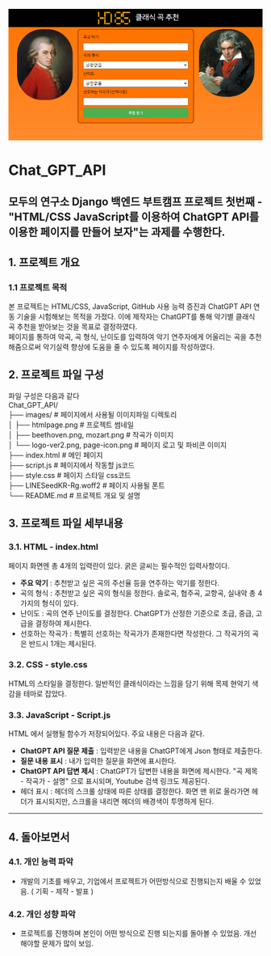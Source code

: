 ![HTML Page Preview](/images/htmlpage.PNG)

# Chat_GPT_API
 모두의 연구소 Django 백엔드 부트캠프 프로젝트 첫번째 - "HTML/CSS JavaScript를 이용하여 ChatGPT API를 이용한 페이지를 만들어 보자"는 과제를 수행한다.
 ---
## 1. 프로젝트 개요
### 1.1 프로젝트 목적
 본 프로젝트는 HTML/CSS, JavaScript, GitHub 사용 능력 증진과 ChatGPT API 연동 기술을 시험해보는 목적을 가졌다. 이에 제작자는 ChatGPT를 통해 악기별 클래식 곡 추천을 받아보는 것을 목표로 결정하였다.\
 페이지를 통하여 악곡, 곡 형식, 난이도를 입력하여 악기 연주자에게 어울리는 곡을 추천해줌으로써 악기실력 향상에 도움을 줄 수 있도록 페이지를 작성하였다.
 
## 2. 프로젝트 파일 구성
 파일 구성은 다음과 같다\
Chat_GPT_API/\
├── images/ # 페이지에서 사용될 이미지파일 디렉토리\
│ ├── htmlpage.png # 프로젝트 썸네일\
│ ├── beethoven.png, mozart.png # 작곡가 이미지\
│ └── logo-ver2.png, page-icon.png # 페이지 로고 및 파비콘 이미지\
├── index.html # 메인 페이지\
├── script.js # 페이지에서 작동할 js코드\
├── style.css # 페이지 스타일 css코드\
├── LINESeedKR-Rg.woff2 # 페이지 사용될 폰트\
└── README.md # 프로젝트 개요 및 설명

## 3. 프로젝트 파일 세부내용
### 3.1. HTML - index.html
 페이지 화면엔 총 4개의 입력란이 있다. 굵은 글씨는 필수적인 입력사항이다.
 - __주요 악기__ : 추천받고 싶은 곡의 주선율 등을 연주하는 악기를 정한다.
 - 곡의 형식 : 추천받고 싶은 곡의 형식을 정한다. 솔로곡, 협주곡, 교향곡, 실내악 총 4가지의 형식이 있다.
 - 난이도 : 곡의 연주 난이도를 결정한다. ChatGPT가 산정한 기준으로 초급, 중급, 고급을 결정하여 제시한다.
 - 선호하는 작곡가 : 특별히 선호하는 작곡가가 존재한다면 작성한다. 그 작곡가의 곡은 반드시 1개는 제시된다.

### 3.2. CSS - style.css
 HTML의 스타일을 결정한다. 일반적인 클래식이라는 느낌을 담기 위해 목제 현악기 색감을 테마로 잡았다.

### 3.3. JavaScript - Script.js
 HTML 에서 실행될 함수가 저장되어있다. 주요 내용은 다음과 같다.
 - __ChatGPT API 질문 제출__ : 입력받은 내용을 ChatGPT에게 Json 형태로 제출한다.
 - __질문 내용 표시__ : 내가 입력한 질문을 화면에 표시한다.
 - __ChatGPT API 답변 제시__ : ChatGPT가 답변한 내용을 화면에 제시한다. "곡 제목 - 작곡가 - 설명" 으로 표시되며, Youtube 검색 링크도 제공된다.
 - 헤더 표시 : 헤더의 스크롤 상태에 따른 상태를 결정한다. 화면 맨 위로 올라가면 헤더가 표시되지만, 스크롤을 내리면 헤더의 배경색이 투명하게 된다.
---
## 4. 돌아보면서
### 4.1. 개인 능력 파악
 - 개발의 기초를 배우고, 기업에서 프로젝트가 어떤방식으로 진행되는지 배울 수 있었음. ( 기획 - 제작 - 발표 )
### 4.2. 개인 성향 파악
 - 프로젝트를 진행하며 본인이 어떤 방식으로 진행 되는지를 돌아볼 수 있었음. 개선해야할 문제가 많이 보임.

